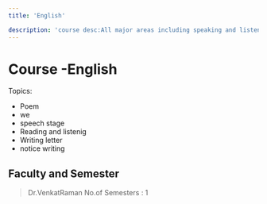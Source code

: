 ```yaml
---
title: 'English'

description: 'course desc:All major areas including speaking and listening'
---
```




 # Course -English
 
Topics:
* Poem
* we
* speech stage
* Reading and listenig
* Writing letter
* notice writing

## Faculty and Semester

>Dr.VenkatRaman
>No.of Semesters : 1


